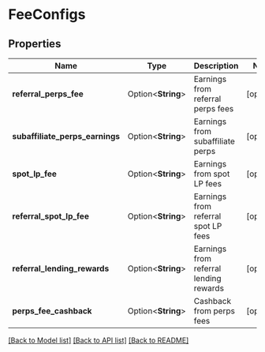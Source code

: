 # FeeConfigs

## Properties

Name | Type | Description | Notes
------------ | ------------- | ------------- | -------------
**referral_perps_fee** | Option<**String**> | Earnings from referral perps fees | [optional]
**subaffiliate_perps_earnings** | Option<**String**> | Earnings from subaffiliate perps | [optional]
**spot_lp_fee** | Option<**String**> | Earnings from spot LP fees | [optional]
**referral_spot_lp_fee** | Option<**String**> | Earnings from referral spot LP fees | [optional]
**referral_lending_rewards** | Option<**String**> | Earnings from referral lending rewards | [optional]
**perps_fee_cashback** | Option<**String**> | Cashback from perps fees | [optional]

[[Back to Model list]](../README.md#documentation-for-models) [[Back to API list]](../README.md#documentation-for-api-endpoints) [[Back to README]](../README.md)


